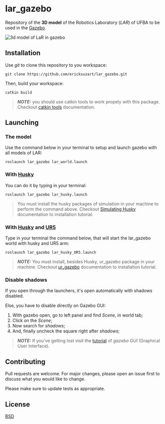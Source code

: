 
# lar_gazebo

Repository of the **3D model** of the Robotics Laboratory (*LAR*) of UFBA to be used in the [Gazebo](http://gazebosim.org/).

![3d model of LaR in gazebo](https://drive.google.com/uc?export=view&id=1uXXjb6ia2QoiZ3wRi_qFUjFoO-EgZ79l)


## Installation

Use *git* to clone this repository to you workspace:

```{bash}
git clone https://github.com/ericksuzart/lar_gazebo.git
```

Then, build your workspace:

```{bash}
catkin build
```

> **_NOTE:_** you should use catkin tools to work propely with this package. Checkout [catkin tools](https://catkin-tools.readthedocs.io/en/latest/index.html) documentation.

## Launching

### The model

Use the command below in your terminal to setup and launch gazebo with all models of LAR:

```{bash}
roslaunch lar_gazebo lar_world.launch
```

### With [Husky](http://wiki.ros.org/Robots/Husky)

You can do it by typing in your terminal:

```{bash}
roslaunch lar_gazebo lar_husky.launch
```

> You must install the husky packages of simulation in your machine to perform the command above. Checkout [Simulating Husky](http://wiki.ros.org/husky_gazebo/Tutorials/Simulating%20Husky) documentation to installation tutorial.

### With [Husky](http://wiki.ros.org/Robots/Husky) and [UR5](http://wiki.ros.org/action/show/universal_robots?action=show&redirect=universal_robot)

Type in your terminal the command below, that will start the lar_gazebo world with husky and UR5 arm:

```{bash}
roslaunch lar_gazebo lar_husky_UR5.launch
```

> **_NOTE:_**  You must install, besides Husky, ur_gazebo package in your machine. Checkout [ur_gazebo](http://wiki.ros.org/ur_gazebo) documentation to installation tutorial.

### Disable shadows

If you open through the launchers, it's open automatically with shadows disabled.

Else, you have to disable directly on Gazebo GUI:

1. With gazebo open, go to left panel and find *Scene*, in world tab;
2. Click on the *Scene*;
3. Now search for *shadows*;
4. And, finally uncheck the square right after *shadows*;

> **_NOTE:_** If you've getting lost visit the [tutorial](http://gazebosim.org/tutorials?cat=guided_b&tut=guided_b2) of *gazebo GUI* (Graphical User Interface).


## Contributing

Pull requests are welcome. For major changes, please open an issue first to discuss what you would like to change.

Please make sure to update tests as appropriate.

## License

[BSD](https://opensource.org/licenses/BSD-2-Clause)
